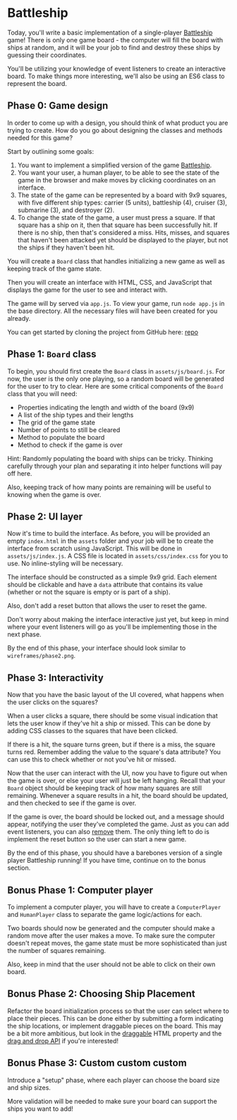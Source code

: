 # Battleship

Today, you'll write a basic implementation of a single-player [Battleship] game!
There is only one game board - the computer will fill the board with ships at
random, and it will be your job to find and destroy these ships by guessing
their coordinates.

You'll be utilizing your knowledge of event listeners to create an interactive
board. To make things more interesting, we'll also be using an ES6 class to
represent the board.

## Phase 0: Game design

In order to come up with a design, you should think of what product you are
trying to create. How do you go about designing the classes and methods needed
for this game?

Start by outlining some goals:

1. You want to implement a simplified version of the game [Battleship].
2. You want your user, a human player, to be able to see the state of the game
   in the browser and make moves by clicking coordinates on an interface.
3. The state of the game can be represented by a board with 9x9 squares, with
   five different ship types: carrier (5 units), battleship (4), cruiser (3),
   submarine (3), and destroyer (2).
4. To change the state of the game, a user must press a square. If that square
   has a ship on it, then that square has been successfully hit. If there is no
   ship, then that's considered a miss. Hits, misses, and squares that haven't
   been attacked yet should be displayed to the player, but not the ships if
   they haven't been hit.

You will create a `Board` class that handles initializing a new game as well as
keeping track of the game state.

Then you will create an interface with HTML, CSS, and JavaScript that displays
the game for the user to see and interact with.

The game will by served via `app.js`. To view your game, run `node app.js` in
the base directory. All the necessary files will have been created for you
already.

You can get started by cloning the project from GitHub here: [repo]

## Phase 1: `Board` class

To begin, you should first create the `Board` class in `assets/js/board.js`.
For now, the user is the only one playing, so a random board will be generated
for the user to try to clear. Here are some critical components of the `Board`
class that you will need:

- Properties indicating the length and width of the board (9x9)
- A list of the ship types and their lengths
- The grid of the game state
- Number of points to still be cleared
- Method to populate the board
- Method to check if the game is over

Hint: Randomly populating the board with ships can be tricky. Thinking
carefully through your plan and separating it into helper functions will pay
off here.

Also, keeping track of how many points are remaining will be useful to knowing
when the game is over.

## Phase 2: UI layer

Now it's time to build the interface. As before, you will be provided an empty
`index.html` in the `assets` folder and your job will be to create the
interface from scratch using JavaScript. This will be done in
`assets/js/index.js`. A CSS file is located in `assets/css/index.css` for you
to use. No inline-styling will be necessary.

The interface should be constructed as a simple 9x9 grid. Each element should
be clickable and have a `data` attribute that contains its value (whether or
not the square is empty or is part of a ship).

Also, don't add a reset button that allows the user to reset the game.

Don't worry about making the interface interactive just yet, but keep in mind
where your event listeners will go as you'll be implementing those in the
next phase.

By the end of this phase, your interface should look similar to
`wireframes/phase2.png`.

## Phase 3: Interactivity

Now that you have the basic layout of the UI covered, what happens when the
user clicks on the squares?

When a user clicks a square, there should be some visual indication that lets
the user know if they've hit a ship or missed. This can be done by adding CSS
classes to the squares that have been clicked.

If there is a hit, the square turns green, but if there is a miss, the square
turns red. Remember adding the value to the square's data attribute? You can
use this to check whether or not you've hit or missed.

Now that the user can interact with the UI, now you have to figure out when the
game is over, or else your user will just be left hanging. Recall that your
`Board` object should be keeping track of how many squares are still remaining.
Whenever a square results in a hit, the board should be updated, and then
checked to see if the game is over.

If the game is over, the board should be locked out, and a message should
appear, notifying the user they've completed the game. Just as you can add
event listeners, you can also [remove] them. The only thing left to do is
implement the reset button so the user can start a new game.

By the end of this phase, you should have a barebones version of a single
player Battleship running! If you have time, continue on to the bonus section.

## Bonus Phase 1: Computer player

To implement a computer player, you will have to create a `ComputerPlayer` and
`HumanPlayer` class to separate the game logic/actions for each.

Two boards should now be generated and the computer should make a random move
after the user makes a move. To make sure the computer doesn't repeat moves,
the game state must be more sophisticated than just the number of squares
remaining.

Also, keep in mind that the user should not be able to click on their own
board.

## Bonus Phase 2: Choosing Ship Placement

Refactor the board initialization process so that the user can select where
to place their pieces. This can be done either by submitting a form indicating
the ship locations, or implement draggable pieces on the board. This may be
a bit more ambitious, but look in the [draggable] HTML property and the
[drag and drop API] if you're interested!

## Bonus Phase 3: Custom custom custom

Introduce a "setup" phase, where each player can choose the board size and
ship sizes.

More validation will be needed to make sure your board can support the ships
you want to add!

[battleship]: http://en.wikipedia.org/wiki/Battleship_%28game%29
[remove]: https://developer.mozilla.org/en-US/docs/Web/API/EventTarget/removeEventListener
[draggable]: https://developer.mozilla.org/en-US/docs/Web/HTML/Global_attributes/draggable
[drag and drop API]: https://developer.mozilla.org/en-US/docs/Web/API/HTML_Drag_and_Drop_API
[repo]: https://github.com/appacademy-starters/dom-battleship
